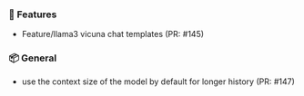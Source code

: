 ### 🚀 Features

- Feature/llama3 vicuna chat templates (PR: #145)

### 📦 General

- use the context size of the model by default for longer history (PR: #147)

